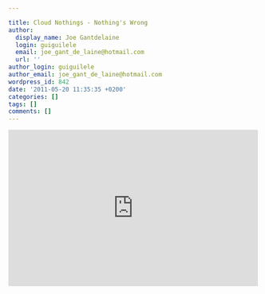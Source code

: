 ```yaml
---

title: Cloud Nothings - Nothing's Wrong
author:
  display_name: Joe Gantdelaine
  login: guiguilele
  email: joe_gant_de_laine@hotmail.com
  url: ''
author_login: guiguilele
author_email: joe_gant_de_laine@hotmail.com
wordpress_id: 842
date: '2011-05-20 11:35:35 +0200'
categories: []
tags: []
comments: []
---
```

<iframe width="500" height="314" src="http://www.youtube.com/embed/HIp-XgdZKMU" frameborder="0" allowfullscreen></iframe>
